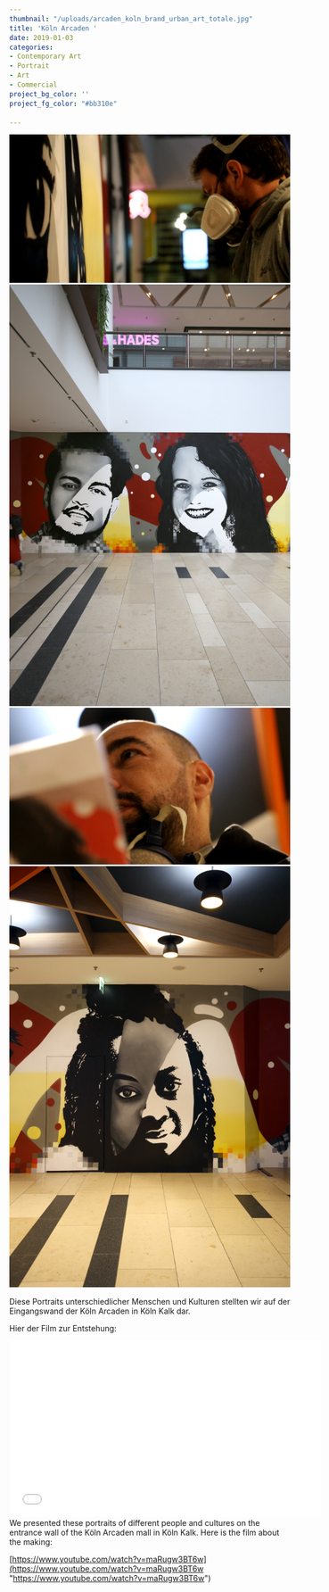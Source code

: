 ```yaml
---
thumbnail: "/uploads/arcaden_koln_brand_urban_art_totale.jpg"
title: 'Köln Arcaden '
date: 2019-01-03
categories:
- Contemporary Art
- Portrait
- Art
- Commercial
project_bg_color: ''
project_fg_color: "#bb310e"

---
```

![](/uploads/6fc3bd99-dca3-406f-98ef-984c52b30f74.jpeg)![](/uploads/brand_corporate_art_koln_arcaden_2portraits.jpg)![](/uploads/6535e98e-4e39-46fb-95c6-9908d1846c92.jpeg)![](/uploads/arcaden_koln_brand_urban_art_gisella.jpg)

Diese Portraits unterschiedlicher Menschen und Kulturen stellten wir auf der Eingangswand der Köln Arcaden in Köln Kalk dar.

Hier der Film zur Entstehung:

<iframe width="560" height="315" src="[https://www.youtube.com/embed/maRugw3BT6w](https://www.youtube.com/embed/maRugw3BT6w "https://www.youtube.com/embed/maRugw3BT6w")" title="YouTube video player" frameborder="0" allow="accelerometer; autoplay; clipboard-write; encrypted-media; gyroscope; picture-in-picture" allowfullscreen></iframe>We presented these portraits of different people and cultures on the entrance wall of the Köln Arcaden mall in Köln Kalk. Here is the film about the making:

[https://www.youtube.com/watch?v=maRugw3BT6w](https://www.youtube.com/watch?v=maRugw3BT6w "https://www.youtube.com/watch?v=maRugw3BT6w")